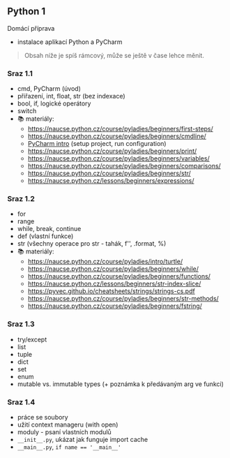 ## Python 1

Domácí příprava
- instalace aplikací Python a PyCharm

> Obsah níže je spíš rámcový, může se ještě v čase lehce měnit.

### Sraz 1.1
- cmd, PyCharm (úvod)
- přiřazení, int, float, str (bez indexace)
- bool, if, logické operátory
- switch
- 📚 materiály: 
  * https://naucse.python.cz/course/pyladies/beginners/first-steps/
  * https://naucse.python.cz/course/pyladies/beginners/cmdline/
  * [PyCharm intro](../topics/pycharm-intro/README.md) (setup project, run configuration)
  * https://naucse.python.cz/course/pyladies/beginners/print/
  * https://naucse.python.cz/course/pyladies/beginners/variables/
  * https://naucse.python.cz/course/pyladies/beginners/comparisons/
  * https://naucse.python.cz/course/pyladies/beginners/str/
  * https://naucse.python.cz/lessons/beginners/expressions/

### Sraz 1.2
- for
- range
- while, break, continue
- def (vlastní funkce)
- str (všechny operace pro str - tahák, f'', .format, %)
- 📚 materiály:
  * https://naucse.python.cz/course/pyladies/intro/turtle/
  * https://naucse.python.cz/course/pyladies/beginners/while/
  * https://naucse.python.cz/course/pyladies/beginners/functions/
  * https://naucse.python.cz/lessons/beginners/str-index-slice/
  * https://pyvec.github.io/cheatsheets/strings/strings-cs.pdf
  * https://naucse.python.cz/course/pyladies/beginners/str-methods/
  * https://naucse.python.cz/course/pyladies/beginners/fstring/

### Sraz 1.3
- try/except
- list
- tuple
- dict
- set
- enum
- mutable vs. immutable types (+ poznámka k předávaným arg ve funkci)

### Sraz 1.4
- práce se soubory
- užití context manageru (with open)
- moduly - psaní vlastních modulů
- `__init__.py`, ukázat jak funguje import cache
- `__main__.py`, `if name == '__main__'`


